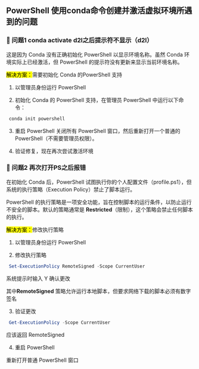 ## PowerShell 使用conda命令创建并激活虚拟环境所遇到的问题

### 🚨 问题1 conda activate d2l之后提示符不显示（d2l）

这是因为 Conda 没有正确初始化 PowerShell 以显示环境名称。虽然 Conda 环境实际上已经激活，但 PowerShell 的提示符没有更新来显示当前环境名称。  

<mark>解决方案：</mark>需要初始化 Conda 的PowerShell 支持

1. 以管理员身份运行 PowerShell

2. 初始化 Conda 的 PowerShell 支持，在管理员 PowerShell 中运行以下命令：
```bash
 conda init powershell
```
3. 重启 PowerShell
关闭所有 PowerShell 窗口，然后重新打开一个普通的 PowerShell（不需要管理员权限）。

4. 验证修复，现在再次尝试激活环境

### 🚨 问题2 再次打开PS之后报错
在初始化 Conda 后，PowerShell 试图执行你的个人配置文件（profile.ps1），但系统的执行策略（Execution Policy）禁止了脚本运行。  

PowerShell 的执行策略是一项安全功能，旨在控制脚本的运行条件，以防止运行不安全的脚本。默认的策略通常是 **Restricted**（限制），这个策略会禁止任何脚本的执行。  

<mark>解决方案：</mark>修改执行策略  

1. 以管理员身份运行 PowerShell

2. 修改执行策略
```powershell
 Set-ExecutionPolicy RemoteSigned -Scope CurrentUser
```
系统提示时输入 Y 确认更改

其中**RemoteSigned** 策略允许运行本地脚本，但要求网络下载的脚本必须有数字签名

3. 验证更改

```powershell
 Get-ExecutionPolicy -Scope CurrentUser
```
应该返回 RemoteSigned

4. 重启 PowerShell

重新打开普通 PowerShell 窗口
